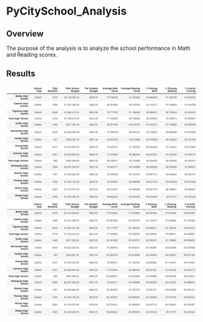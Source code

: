 # PyCitySchool_Analysis

## Overview
The purpose of the analysis is to analyze the school performance in Math and Reading scores.

## Results
![alt text](./Resources/before.png "before")
![alt text](./Resources/after.png "after")